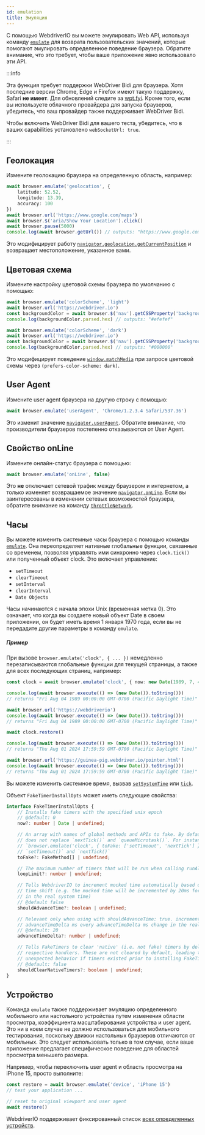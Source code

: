 ```yaml
---
id: emulation
title: Эмуляция
---
```


С помощью WebdriverIO вы можете эмулировать Web API, используя команду [`emulate`](/docs/api/browser/emulate) для возврата пользовательских значений, которые помогают эмулировать определенное поведение браузера. Обратите внимание, что это требует, чтобы ваше приложение явно использовало эти API.

<LiteYouTubeEmbed
    id="2bQXzIB_97M"
    title="WebdriverIO Tutorials: The Emulate Command - Emulate Web APIs at Runtime with WebdriverIO"
/>

:::info

Эта функция требует поддержки WebDriver Bidi для браузера. Хотя последние версии Chrome, Edge и Firefox имеют такую поддержку, Safari __не имеет__. Для обновлений следите за [wpt.fyi](https://wpt.fyi/results/webdriver/tests/bidi/script/add_preload_script/add_preload_script.py?label=experimental&label=master&aligned). Кроме того, если вы используете облачного провайдера для запуска браузеров, убедитесь, что ваш провайдер также поддерживает WebDriver Bidi.

Чтобы включить WebDriver Bidi для вашего теста, убедитесь, что в ваших capabilities установлено `webSocketUrl: true`.

:::

## Геолокация

Измените геолокацию браузера на определенную область, например:

```ts
await browser.emulate('geolocation', {
    latitude: 52.52,
    longitude: 13.39,
    accuracy: 100
})
await browser.url('https://www.google.com/maps')
await browser.$('aria/Show Your Location').click()
await browser.pause(5000)
console.log(await browser.getUrl()) // outputs: "https://www.google.com/maps/@52.52,13.39,16z?entry=ttu"
```

Это модифицирует работу [`navigator.geolocation.getCurrentPosition`](https://developer.mozilla.org/en-US/docs/Web/API/Geolocation/getCurrentPosition) и возвращает местоположение, указанное вами.

## Цветовая схема

Измените настройку цветовой схемы браузера по умолчанию с помощью:

```ts
await browser.emulate('colorScheme', 'light')
await browser.url('https://webdriver.io')
const backgroundColor = await browser.$('nav').getCSSProperty('background-color')
console.log(backgroundColor.parsed.hex) // outputs: "#efefef"

await browser.emulate('colorScheme', 'dark')
await browser.url('https://webdriver.io')
const backgroundColor = await browser.$('nav').getCSSProperty('background-color')
console.log(backgroundColor.parsed.hex) // outputs: "#000000"
```

Это модифицирует поведение [`window.matchMedia`](https://developer.mozilla.org/en-US/docs/Web/API/Window/matchMedia) при запросе цветовой схемы через `(prefers-color-scheme: dark)`.

## User Agent

Измените user agent браузера на другую строку с помощью:

```ts
await browser.emulate('userAgent', 'Chrome/1.2.3.4 Safari/537.36')
```

Это изменит значение [`navigator.userAgent`](https://developer.mozilla.org/en-US/docs/Web/API/Navigator/userAgent). Обратите внимание, что производители браузеров постепенно отказываются от User Agent.

## Свойство onLine

Измените онлайн-статус браузера с помощью:

```ts
await browser.emulate('onLine', false)
```

Это __не__ отключает сетевой трафик между браузером и интернетом, а только изменяет возвращаемое значение [`navigator.onLine`](https://developer.mozilla.org/en-US/docs/Web/API/Navigator/onLine). Если вы заинтересованы в изменении сетевых возможностей браузера, обратите внимание на команду [`throttleNetwork`](/docs/api/browser/throttleNetwork).

## Часы

Вы можете изменить системные часы браузера с помощью команды [`emulate`](/docs/emulation). Она переопределяет нативные глобальные функции, связанные со временем, позволяя управлять ими синхронно через `clock.tick()` или полученный объект clock. Это включает управление:

- `setTimeout`
- `clearTimeout`
- `setInterval`
- `clearInterval`
- `Date Objects`

Часы начинаются с начала эпохи Unix (временная метка 0). Это означает, что когда вы создаете новый объект Date в своем приложении, он будет иметь время 1 января 1970 года, если вы не передадите другие параметры в команду `emulate`.

##### Пример

При вызове `browser.emulate('clock', { ... })` немедленно перезаписываются глобальные функции для текущей страницы, а также для всех последующих страниц, например:

```ts
const clock = await browser.emulate('clock', { now: new Date(1989, 7, 4) })

console.log(await browser.execute(() => (new Date()).toString()))
// returns "Fri Aug 04 1989 00:00:00 GMT-0700 (Pacific Daylight Time)"

await browser.url('https://webdriverio')
console.log(await browser.execute(() => (new Date()).toString()))
// returns "Fri Aug 04 1989 00:00:00 GMT-0700 (Pacific Daylight Time)"

await clock.restore()

console.log(await browser.execute(() => (new Date()).toString()))
// returns "Thu Aug 01 2024 17:59:59 GMT-0700 (Pacific Daylight Time)"

await browser.url('https://guinea-pig.webdriver.io/pointer.html')
console.log(await browser.execute(() => (new Date()).toString()))
// returns "Thu Aug 01 2024 17:59:59 GMT-0700 (Pacific Daylight Time)"
```

Вы можете изменить системное время, вызвав [`setSystemTime`](/docs/api/clock/setSystemTime) или [`tick`](/docs/api/clock/tick).

Объект `FakeTimerInstallOpts` может иметь следующие свойства:

```ts
interface FakeTimerInstallOpts {
    // Installs fake timers with the specified unix epoch
    // @default: 0
    now?: number | Date | undefined;

    // An array with names of global methods and APIs to fake. By default, WebdriverIO
    // does not replace `nextTick()` and `queueMicrotask()`. For instance,
    // `browser.emulate('clock', { toFake: ['setTimeout', 'nextTick'] })` will fake only
    // `setTimeout()` and `nextTick()`
    toFake?: FakeMethod[] | undefined;

    // The maximum number of timers that will be run when calling runAll() (default: 1000)
    loopLimit?: number | undefined;

    // Tells WebdriverIO to increment mocked time automatically based on the real system
    // time shift (e.g. the mocked time will be incremented by 20ms for every 20ms change
    // in the real system time)
    // @default false
    shouldAdvanceTime?: boolean | undefined;

    // Relevant only when using with shouldAdvanceTime: true. increment mocked time by
    // advanceTimeDelta ms every advanceTimeDelta ms change in the real system time
    // @default: 20
    advanceTimeDelta?: number | undefined;

    // Tells FakeTimers to clear 'native' (i.e. not fake) timers by delegating to their
    // respective handlers. These are not cleared by default, leading to potentially
    // unexpected behavior if timers existed prior to installing FakeTimers.
    // @default: false
    shouldClearNativeTimers?: boolean | undefined;
}
```

## Устройство

Команда `emulate` также поддерживает эмуляцию определенного мобильного или настольного устройства путем изменения области просмотра, коэффициента масштабирования устройства и user agent. Это ни в коем случае не должно использоваться для мобильного тестирования, поскольку движки настольных браузеров отличаются от мобильных. Это следует использовать только в том случае, если ваше приложение предлагает специфическое поведение для областей просмотра меньшего размера.

Например, чтобы переключить user agent и область просмотра на iPhone 15, просто выполните:

```ts
const restore = await browser.emulate('device', 'iPhone 15')
// test your application ...

// reset to original viewport and user agent
await restore()
```

WebdriverIO поддерживает фиксированный список [всех определенных устройств](https://github.com/webdriverio/webdriverio/blob/main/packages/webdriverio/src/deviceDescriptorsSource.ts).